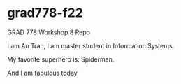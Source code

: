 # grad778-f22
GRAD 778 Workshop 8 Repo

I am An Tran, I am master student in Information Systems.

My favorite superhero is: Spiderman.

And I am fabulous today